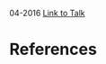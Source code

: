 

04-2016
[Link to Talk](https://www.churchofjesuschrist.org/study/general-conference/2016/04/priesthood-session?lang=eng)



# References
